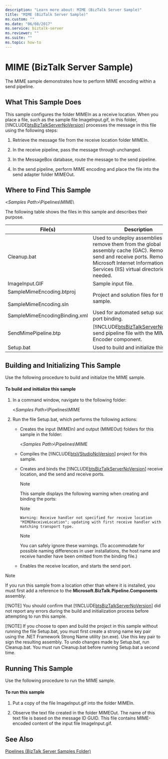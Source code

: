 ```yaml
---
description: "Learn more about: MIME (BizTalk Server Sample)"
title: "MIME (BizTalk Server Sample)"
ms.custom: ""
ms.date: "06/08/2017"
ms.service: biztalk-server
ms.reviewer: ""
ms.suite: ""
ms.topic: how-to
---
```

# MIME (BizTalk Server Sample)
The MIME sample demonstrates how to perform MIME encoding within a send pipeline.  

## What This Sample Does  
 This sample configures the folder MIMEIn as a receive location. When you place a file, such as the sample file ImageInput.gif, in this folder, [!INCLUDE[btsBizTalkServerNoVersion](../includes/btsbiztalkservernoversion-md.md)] processes the message in this file using the following steps:  

1.  Retrieve the message file from the receive location folder MIMEIn.  

2.  In the receive pipeline, pass the message through unchanged.  

3.  In the MessageBox database, route the message to the send pipeline.  

4.  In the send pipeline, perform MIME encoding and place the file into the send adapter folder MIMEOut.  

## Where to Find This Sample  
 \<*Samples Path*\>\Pipelines\MIME\  

 The following table shows the files in this sample and describes their purpose.  


|                           File(s)                            |                                                                                              Description                                                                                               |
|--------------------------------------------------------------|--------------------------------------------------------------------------------------------------------------------------------------------------------------------------------------------------------|
|                         Cleanup.bat                          | Used to undeploy assemblies and remove them from the global assembly cache (GAC). Removes send and receive ports. Removes Microsoft Internet Information Services (IIS) virtual directories as needed. |
|                        ImageInput.GIF                        |                                                                                           Sample input file.                                                                                           |
| SampleMimeEncoding.btproj<br /><br /> SampleMimeEncoding.sln |                                                                              Project and solution files for this sample.                                                                               |
|                SampleMimeEncodingBinding.xml                 |                                                                             Used for automated setup such as port binding.                                                                             |
|                     SendMimePipeline.btp                     |                                 [!INCLUDE[btsBizTalkServerNoVersion](../includes/btsbiztalkservernoversion-md.md)] send pipeline file with the MIME Encoder component.                                 |
|                          Setup.bat                           |                                                                               Used to build and initialize this sample.                                                                                |

## Building and Initializing This Sample  
 Use the following procedure to build and initialize the MIME sample.  

#### To build and initialize this sample  

1. In a command window, navigate to the following folder:  

    \<*Samples Path*\>\Pipelines\MIME  

2. Run the file Setup.bat, which performs the following actions:  

   - Creates the input (MIMEIn) and output (MIMEOut) folders for this sample in the folder:  

      \<*Samples Path*\>\Pipelines\MIME  

   - Compiles the [!INCLUDE[btsVStudioNoVersion](../includes/btsvstudionoversion-md.md)] project for this sample.  

   - Creates and binds the [!INCLUDE[btsBizTalkServerNoVersion](../includes/btsbiztalkservernoversion-md.md)] receive location, and the send and receive ports.  

     > [!NOTE]
     >  This sample displays the following warning when creating and binding the ports:  

     > [!NOTE]
     >  `Warning: Receive handler not specified for receive location "MIMEReceiveLocation"; updating with first receive handler with matching transport type.`  

     > [!NOTE]
     >  You can safely ignore these warnings. (To accommodate for possible naming differences in user installations, the host name and receive handler have been omitted from the binding file.)  

   - Enables the receive location, and starts the send port.  

> [!NOTE]
>  If you run this sample from a location other than where it is installed, you must first add a reference to the **Microsoft.BizTalk.Pipeline.Components** assembly.  
> 
> [!NOTE]
>  You should confirm that [!INCLUDE[btsBizTalkServerNoVersion](../includes/btsbiztalkservernoversion-md.md)] did not report any errors during the build and initialization process before attempting to run this sample.  
> 
> [!NOTE]
>  If you choose to open and build the project in this sample without running the file Setup.bat, you must first create a strong name key pair using the .NET Framework Strong Name utility (sn.exe). Use this key pair to sign the resulting assembly. To undo changes made by Setup.bat, run Cleanup.bat. You must run Cleanup.bat before running Setup.bat a second time.  

## Running This Sample  
 Use the following procedure to run the MIME sample.  

#### To run this sample  

1.  Put a copy of the file ImageInput.gif into the folder MIMEIn.  

2.  Observe the text file created in the folder MIMEOut. The name of this text file is based on the message ID GUID. This file contains MIME-encoded content of the input file ImageInput.gif.  

## See Also  
 [Pipelines (BizTalk Server Samples Folder)](../core/pipelines-biztalk-server-samples-folder.md)
